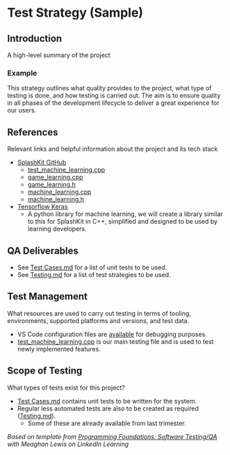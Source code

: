 # **Test Strategy (Sample)**

## **Introduction**

A high-level summary of the project

### **Example**

This strategy outlines what quality provides to the project, what type of testing is done, and how
testing is carried out. The aim is to ensure quality in all phases of the development lifecycle to
deliver a great experience for our users.

## **References**

Relevant links and helpful information about the project and its tech stack

- [SplashKit GitHub](https://github.com/thoth-tech/splashkit-core/tree/modules/machine_learning)
  - [test_machine_learning.cpp](https://github.com/thoth-tech/splashkit-core/blob/modules/machine_learning/coresdk/src/test/test_machine_learning.cpp)
  - [game_learning.cpp](https://github.com/thoth-tech/splashkit-core/blob/modules/machine_learning/coresdk/src/coresdk/game_learning.cpp)
  - [game_learning.h](https://github.com/thoth-tech/splashkit-core/blob/modules/machine_learning/coresdk/src/coresdk/game_learning.h)
  - [machine_learning.cpp](https://github.com/thoth-tech/splashkit-core/blob/modules/machine_learning/coresdk/src/coresdk/machine_learning.cpp)
  - [machine_learning.h](https://github.com/thoth-tech/splashkit-core/blob/modules/machine_learning/coresdk/src/coresdk/machine_learning.h)
- [Tensorflow Keras](https://www.tensorflow.org/api_docs/python/tf/keras)
  - A python library for machine learning, we will create a library similar to this for SplashKit in
    C++, simplified and designed to be used by learning developers.

## **QA Deliverables**

- See [Test Cases.md](<Testing/Test Cases.md>) for a list of unit tests to be used.
- See [Testing.md](Testing/Testing.md) for a list of test strategies to be used.

## **Test Management**

What resources are used to carry out testing in terms of tooling, environments, supported platforms
and versions, and test data.

- VS Code configuration files are [available](<Research & Findings/VS Code/VS Code Guide.md>) for
  debugging purposes.
- [test_machine_learning.cpp](https://github.com/thoth-tech/splashkit-core/blob/modules/machine_learning/coresdk/src/test/test_machine_learning.cpp)
  is our main testing file and is used to test newly implemented features.

## **Scope of Testing**

What types of tests exist for this project?

- [Test Cases.md](<Testing/Test Cases.md>) contains unit tests to be written for the system.
- Regular less automated tests are also to be created as required
  ([Testing.md](Testing/Testing.md)).
  - Some of these are already available from last trimester.

_Based on template from_
[_Programming Foundations: Software Testing/QA_](https://www.linkedin.com/learning/programming-foundations-software-testing-qa/create-a-test-strategy?autoSkip=true&autoplay=true&contextUrn=urn%3Ali%3AlyndaLearningPath%3A57f7e27c3dd559e018dfe994&resume=false&u=2104084)
_with Meaghan Lewis on LinkedIn Learning_
